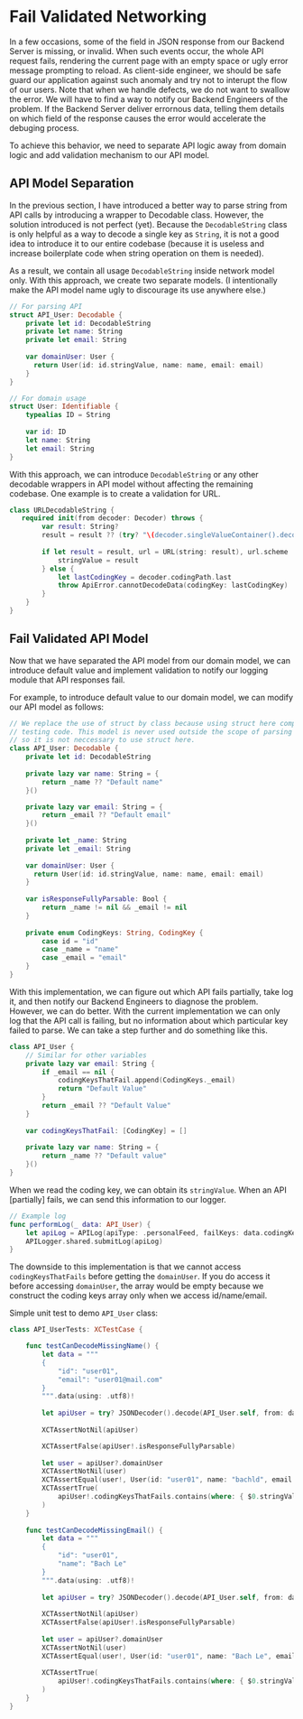 # Fail Validated Networking

In a few occasions, some of the field in JSON response from our Backend Server is missing, or invalid. When such events occur, the whole API request fails, rendering the current page with an empty space or ugly error message prompting to reload. As client-side engineer, we should be safe guard our application against such anomaly and try not to interupt the flow of our users. Note that when we handle defects, we do not want to swallow the error. We will have to find a way to notify our Backend Engineers of the problem. If the Backend Server deliver errornous data, telling them details on which field of the response causes the error would accelerate the debuging process.

To achieve this behavior, we need to separate API logic away from domain logic and add validation mechanism to our API model.

## API Model Separation

In the previous section, I have introduced a better way to parse string from API calls by introducing a wrapper to Decodable class. However, the solution introduced is not perfect (yet). Because the `DecodableString` class is only helpful as a way to decode a single key as `String`, it is not a good idea to introduce it to our entire codebase (because it is useless and increase boilerplate code when string operation on them is needed). 

As a result, we contain all usage `DecodableString` inside network model only. With this approach, we create two separate models. (I intentionally make the API model name ugly to discourage its use anywhere else.)

```swift
// For parsing API
struct API_User: Decodable {
    private let id: DecodableString
    private let name: String
    private let email: String
  
    var domainUser: User {
      return User(id: id.stringValue, name: name, email: email)
    }
}

// For domain usage
struct User: Identifiable {
    typealias ID = String
    
    var id: ID
    let name: String
    let email: String
}
```

With this approach, we can introduce `DecodableString` or any other decodable wrappers in API model without affecting the remaining codebase. One example is to create a validation for URL.

```swift
class URLDecodableString {
   required init(from decoder: Decoder) throws {
        var result: String?
        result = result ?? (try? "\(decoder.singleValueContainer().decode(String.self))")
        
        if let result = result, url = URL(string: result), url.scheme != nil, url.host != nil {
            stringValue = result
        } else {
            let lastCodingKey = decoder.codingPath.last
            throw ApiError.cannotDecodeData(codingKey: lastCodingKey)
        }
    }
}
```

## Fail Validated API Model

Now that we have separated the API model from our domain model, we can introduce default value and implement validation to notify our logging module that API responses fail.

For example, to introduce default value to our domain model, we can modify our API model as follows:

```swift
// We replace the use of struct by class because using struct here complicates our
// testing code. This model is never used outside the scope of parsing API response
// so it is not neccessary to use struct here.
class API_User: Decodable {
    private let id: DecodableString
  
    private lazy var name: String = {
        return _name ?? "Default name"
    }()

    private lazy var email: String = {
        return _email ?? "Default email"
    }()
  
    private let _name: String
    private let _email: String
  
    var domainUser: User {
      return User(id: id.stringValue, name: name, email: email)
    }
  
    var isResponseFullyParsable: Bool {
        return _name != nil && _email != nil
    }
  
    private enum CodingKeys: String, CodingKey {
        case id = "id"
        case _name = "name"
        case _email = "email"
    }
}
```

With this implementation, we can figure out which API fails partially, take log it, and then notify our Backend Engineers to diagnose the problem. However, we can do better. With the current implementation we can only log that the API call is failing, but no information about which particular key failed to parse. We can take a step further and do something like this.

```swift
class API_User {
    // Similar for other variables
    private lazy var email: String {
        if _email == nil {
            codingKeysThatFail.append(CodingKeys._email) 
            return "Default Value"
        }
        return _email ?? "Default Value"
    }
  
    var codingKeysThatFail: [CodingKey] = []
  
    private lazy var name: String = {
        return _name ?? "Default value"
    }()
}
```

When we read the coding key, we can obtain its `stringValue`. When an API [partially] fails, we can send this information to our logger.

```Swift
// Example log
func performLog(_ data: API_User) {
    let apiLog = APILog(apiType: .personalFeed, failKeys: data.codingKeysThatFail)
    APILogger.shared.submitLog(apiLog)
}
```

The downside to this implementation is that we cannot access `codingKeysThatFails` before getting the `domainUser`.
If you do access it before accessing `domainUser`, the array would be empty because we construct the coding keys array only when we access id/name/email.

Simple unit test to demo `API_User` class:

```swift
class API_UserTests: XCTestCase {

    func testCanDecodeMissingName() {
        let data = """
        {
            "id": "user01",
            "email": "user01@mail.com"
        }
        """.data(using: .utf8)!
        
        let apiUser = try? JSONDecoder().decode(API_User.self, from: data)
        
        XCTAssertNotNil(apiUser)

        XCTAssertFalse(apiUser!.isResponseFullyParsable)
        
        let user = apiUser?.domainUser
        XCTAssertNotNil(user)
        XCTAssertEqual(user!, User(id: "user01", name: "bachld", email: "user01@mail.com"))
        XCTAssertTrue(
            apiUser!.codingKeysThatFails.contains(where: { $0.stringValue == API_User.CodingKeys._name.stringValue })
        )
    }
    
    func testCanDecodeMissingEmail() {
        let data = """
        {
            "id": "user01",
            "name": "Bach Le"
        }
        """.data(using: .utf8)!
        
        let apiUser = try? JSONDecoder().decode(API_User.self, from: data)
        
        XCTAssertNotNil(apiUser)
        XCTAssertFalse(apiUser!.isResponseFullyParsable)
        
        let user = apiUser?.domainUser
        XCTAssertNotNil(user)
        XCTAssertEqual(user!, User(id: "user01", name: "Bach Le", email: "bachld@email.com"))
        
        XCTAssertTrue(
            apiUser!.codingKeysThatFails.contains(where: { $0.stringValue == API_User.CodingKeys._email.stringValue })
        )
    }
}
```

